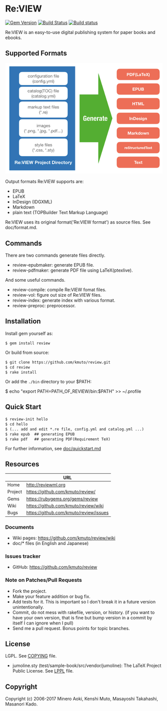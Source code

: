 # Re:VIEW

[![Gem Version](https://badge.fury.io/rb/review.svg)](http://badge.fury.io/rb/review)
[![Build Status](https://secure.travis-ci.org/kmuto/review.svg)](http://travis-ci.org/kmuto/review)
[![Build status](https://ci.appveyor.com/api/projects/status/github/kmuto/review?svg=true)](https://ci.appveyor.com/project/kmuto/review)

Re:VIEW is an easy-to-use digital publishing system for paper books and ebooks.

## Supported Formats

![supported formats](./doc/images/review-generate.png)

Output formats Re:VIEW supports are:

* EPUB
* LaTeX
* InDesign (IDGXML)
* Markdown
* plain text (TOPBuilder Text Markup Language)

Re:VIEW uses its original format('Re:VIEW format') as source files.  See doc/format.md.

## Commands

There are two commands generate files directly.

* review-epubmaker: generate EPUB file.
* review-pdfmaker: generate PDF file using LaTeX(ptexlive).

And some useful commands.

* review-compile: compile Re:VIEW fomat files.
* review-vol: figure out size of Re:VIEW files.
* review-index: generate index with various format.
* review-preproc: preprocessor.

## Installation

Install gem yourself as:

    $ gem install review

Or build from source:

    $ git clone https://github.com/kmuto/review.git
    $ cd review
    $ rake install

Or add the `./bin` directory to your $PATH:

$ echo "export PATH=PATH_OF_REVIEW/bin:$PATH" >> ~/.profile

## Quick Start

```
$ review-init hello
$ cd hello
$ (... add and edit *.re file, config.yml and catalog.yml ...)
$ rake epub  ## generating EPUB
$ rake pdf   ## generating PDF(Requirement TeX)
```

For further information, see [doc/quickstart.md](https://github.com/kmuto/review/blob/readme-md/doc/quickstart.md)

## Resources

|         | URL                                    |
|---------|----------------------------------------|
| Home    | http://reviewml.org                    |
| Project | https://github.com/kmuto/review/       |
| Gems    | https://rubygems.org/gems/review       |
| Wiki    | https://github.com/kmuto/review/wiki   |
| Bugs    | https://github.com/kmuto/review/issues |

### Documents

* Wiki pages: https://github.com/kmuto/review/wiki
* doc/* files (in English and Japanese)

### Issues tracker

* GitHub: https://github.com/kmuto/review

### Note on Patches/Pull Requests

* Fork the project.
* Make your feature addition or bug fix.
* Add tests for it. This is important so I don't break it in a
  future version unintentionally.
* Commit, do not mess with rakefile, version, or history.
  (if you want to have your own version, that is fine but bump version in a commit by itself I can ignore when I pull)
* Send me a pull request. Bonus points for topic branches.

## License

LGPL. See [COPYING](https://github.com/kmuto/review/blob/master/COPYING) file.

* jumoline.sty (test/sample-book/src/vendor/jumoline): The LaTeX Project Public License. See [LPPL](https://github.com/kmuto/review/blob/master/test/sample-book/src/vendor/jumoline/lppl.txt) file.

## Copyright

Copyright (c) 2006-2017 Minero Aoki, Kenshi Muto, Masayoshi Takahashi, Masanori Kado.
